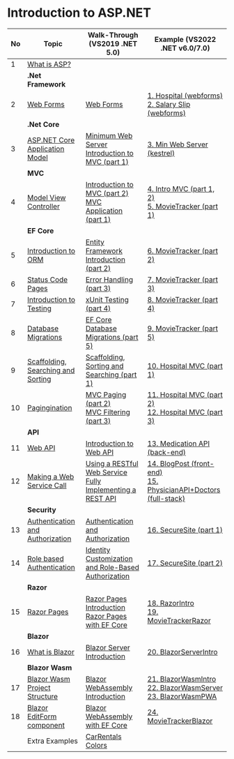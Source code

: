 # Introduction to ASP.NET

| No | Topic                                              | Walk-Through (VS2019 .NET 5.0)                                                                               | Example (VS2022 .NET v6.0/7.0)                                                                                                                                   |
| -- | -------------------------------------------------- | ------------------------------------------------------------------------------------------------------------ | ---------------------------------------------------------------------------------------------------------------------------------------------------------------- |
| 1  | [What is ASP?](./pages/1.md)                       |                                                                                                              |                                                                                                                                                                  |
|    | **.Net Framework**                                 |                                                                                                              |                                                                                                                                                                  |
| 2  | [Web Forms](./pages/2.md)                          | [Web Forms](./walkthrough/1.md)                                                                              | [1. Hospital (webforms)](./examples/HospitalApp/) <br> [2. Salary Slip (webforms)](./examples/SalarySlip/)                                                       |
|    | **.Net Core**                                      |                                                                                                              |                                                                                                                                                                  |
| 3  | [ASP.NET Core Application Model](./pages/3.md)     | [Minimum Web Server](./walkthrough/2-a.md) <br> [Introduction to MVC (part 1)](./walkthrough/2-b.md)         | [3. Min Web Server (kestrel)](./examples/MinimumWebServer/)                                                                                                      |
|    | **MVC**                                            |                                                                                                              |                                                                                                                                                                  |
| 4  | [Model View Controller](./pages/4.md)              | [Introduction to MVC (part 2)](./walkthrough/3.md) <br> [MVC Application (part 1)](./walkthrough/4.md)       | [4. Intro MVC (part 1, 2)](./examples/IntroMVC/) <br> [5. MovieTracker (part 1)](./examples/MovieTracker-p1/)                                                    |
|    | **EF Core**                                        |                                                                                                              |                                                                                                                                                                  |
| 5  | [Introduction to ORM](./pages/5.md)                | [Entity Framework Introduction (part 2)](./walkthrough/5.md)                                                 | [6. MovieTracker (part 2)](./examples/MovieTracker-p2/)                                                                                                          |
| 6  | [Status Code Pages](./pages/6.md)                  | [Error Handling (part 3)](./walkthrough/6.md)                                                                | [7. MovieTracker (part 3)](./examples/MovieTracker-p3/)                                                                                                          |
| 7  | [Introduction to Testing](./pages/7.md)            | [xUnit Testing (part 4)](./walkthrough/7.md)                                                                 | [8. MovieTracker (part 4)](./examples/MovieTracker-p4/)                                                                                                          |
| 8  | [Database Migrations](./pages/8.md)                | [EF Core Database Migrations (part 5)](./walkthrough/8.md)                                                   | [9. MovieTracker (part 5)](./examples/MovieTracker-p5/)                                                                                                          |
| 9  | [Scaffolding, Searching and Sorting](./pages/9.md) | [Scaffolding, Sorting and Searching (part 1)](./walkthrough/9.md)                                            | [10. Hospital MVC (part 1)](./examples/HospitalMVC-p1/)                                                                                                          |
| 10 | [Pagingination](./pages/10.md)                     | [MVC Paging (part 2)](./walkthrough/10.md) <br> [MVC Filtering (part 3)](./walkthrough/11.md)                | [11. Hospital MVC (part 2)](./examples/HospitalMVC-p2/) <br> [12. Hospital MVC (part 3)](./examples/HospitalMVC-p3/)                                             |
|    | **API**                                            |                                                                                                              |                                                                                                                                                                  |
| 11 | [Web API](./pages/11.md)                           | [Introduction to Web API](./walkthrough/12.md)                                                               | [13. Medication API (back-end)](./examples/MedicationAPI/)                                                                                                       |
| 12 | [Making a Web Service Call](./pages/12.md)         | [Using a RESTful Web Service](./walkthrough/13.md) <br> [Fully Implementing a REST API](./walkthrough/14.md) | [14. BlogPost (front-end)](./examples/BlogPost/) <br> [15. PhysicianAPI+Doctors (full-stack)](./examples/WebAPIFullStack/)                                       |
|    | **Security**                                       |                                                                                                              |                                                                                                                                                                  |
| 13 | [Authentication and Authorization](./pages/13.md)  | [Authentication and Authorization](./walkthrough/15.md)                                                      | [16. SecureSite (part 1)](./examples/SecureSite-p1/)                                                                                                             |
| 14 | [Role based Authentication](./pages/14.md)         | [Identity Customization and Role-Based Authorization](./walkthrough/16.md)                                   | [17. SecureSite (part 2)](./examples/SecureSite-p2/)                                                                                                             |
|    | **Razor**                                          |                                                                                                              |                                                                                                                                                                  |
| 15 | [Razor Pages](./pages/15.md)                       | [Razor Pages Introduction](./walkthrough/17.md) <br> [Razor Pages with EF Core](./walkthrough/18.md)         | [18. RazorIntro](./examples/RazorIntro/) <br> [19. MovieTrackerRazor](./examples/MovieTrackerRazor/)                                                             |
|    | **Blazor**                                         |                                                                                                              |                                                                                                                                                                  |
| 16 | [What is Blazor](./pages/16.md)                    | [Blazor Server Introduction](./walkthrough/19.md)                                                            | [20. BlazorServerIntro](./examples/BlazorServerIntro/)                                                                                                           |
|    | **Blazor Wasm**                                    |                                                                                                              |                                                                                                                                                                  |
| 17 | [Blazor Wasm Project Structure](./pages/17.md)     | [Blazor WebAssembly Introduction](./walkthrough/20.md)                                                       | [21. BlazorWasmIntro](./examples/BlazorWasmIntro/) <br> [22. BlazorWasmServer](./examples/BlazorWasmServer/) <br> [23. BlazorWasmPWA](./examples/BlazorWasmPWA/) |
| 18 | [Blazor EditForm component](./pages/18.md)         | [Blazor WebAssembly with EF Core](./walkthrough/21.md)                                                       | [24. MovieTrackerBlazor](./examples/MovieTrackerBlazor/)                                                                                                         |
|    | Extra Examples                                     | [CarRentals](./examples/CarRentals/) <br> [Colors](./examples/Colors/)                                       |                                                                                                                                                                  |
